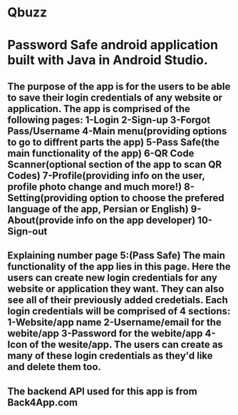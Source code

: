 # Qbuzz
# Password Safe android application built with Java in Android Studio.
The purpose of the app is for the users to be able to save their login credentials of any website or application.
The app is comprised of the following pages:
1-Login
2-Sign-up
3-Forgot Pass/Username
4-Main menu(providing options to go to diffrent parts the app)
5-Pass Safe(the main functionality of the app)
6-QR Code Scanner(optional section of the app to scan QR Codes)
7-Profile(providing info on the user, profile photo change and much more!)
8-Setting(providing option to choose the prefered language of the app, Persian or English)
9-About(provide info on the app developer)
10-Sign-out
-------------------------------------------------------------------------------------------------------------------------------------------------------------------------
Explaining number page 5:(Pass Safe)
The main functionality of the app lies in this page. 
Here the users can create new login credentials for any website or application they want. They can also see all of their previously added credetials.
Each login credentials will be comprised of 4 sections: 1-Website/app name 2-Username/email for the webite/app 3-Password for the webite/app 4-Icon of the wesite/app.
The users can create as many of these login credentials as they'd like and delete them too.
-------------------------------------------------------------------------------------------------------------------------------------------------------------------------
The backend API used for this app is from Back4App.com
-------------------------------------------------------------------------------------------------------------------------------------------------------------------------


